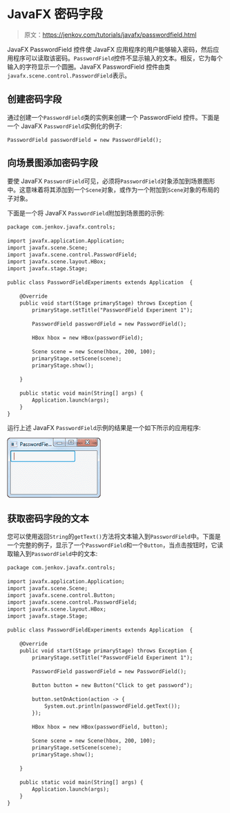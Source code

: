 # JavaFX 密码字段

> 原文：<https://jenkov.com/tutorials/javafx/passwordfield.html>

JavaFX PasswordField 控件使 JavaFX 应用程序的用户能够输入密码，然后应用程序可以读取该密码。`PasswordField`控件不显示输入的文本。相反，它为每个输入的字符显示一个圆圈。JavaFX PasswordField 控件由类`javafx.scene.control.PasswordField`表示。

## 创建密码字段

通过创建一个`PasswordField`类的实例来创建一个 PasswordField 控件。下面是一个 JavaFX `PasswordField`实例化的例子:

```
PasswordField passwordField = new PasswordField();

```

## 向场景图添加密码字段

要使 JavaFX `PasswordField`可见，必须将`PasswordField`对象添加到场景图形中。这意味着将其添加到一个`Scene`对象，或作为一个附加到`Scene`对象的布局的子对象。

下面是一个将 JavaFX `PasswordField`附加到场景图的示例:

```
package com.jenkov.javafx.controls;

import javafx.application.Application;
import javafx.scene.Scene;
import javafx.scene.control.PasswordField;
import javafx.scene.layout.HBox;
import javafx.stage.Stage;

public class PasswordFieldExperiments extends Application  {

    @Override
    public void start(Stage primaryStage) throws Exception {
        primaryStage.setTitle("PasswordField Experiment 1");

        PasswordField passwordField = new PasswordField();

        HBox hbox = new HBox(passwordField);

        Scene scene = new Scene(hbox, 200, 100);
        primaryStage.setScene(scene);
        primaryStage.show();

    }

    public static void main(String[] args) {
        Application.launch(args);
    }
}

```

运行上述 JavaFX `PasswordField`示例的结果是一个如下所示的应用程序:

![A JavaFX PasswordField component displayed in the scene graph.](img/826b717ca05ce5d0b1c39cab2e854650.png)

## 获取密码字段的文本

您可以使用返回`String`的`getText()`方法将文本输入到`PasswordField`中。下面是一个完整的例子，显示了一个`PasswordField`和一个`Button`，当点击按钮时，它读取输入到`PasswordField`中的文本:

```
package com.jenkov.javafx.controls;

import javafx.application.Application;
import javafx.scene.Scene;
import javafx.scene.control.Button;
import javafx.scene.control.PasswordField;
import javafx.scene.layout.HBox;
import javafx.stage.Stage;

public class PasswordFieldExperiments extends Application  {

    @Override
    public void start(Stage primaryStage) throws Exception {
        primaryStage.setTitle("PasswordField Experiment 1");

        PasswordField passwordField = new PasswordField();

        Button button = new Button("Click to get password");

        button.setOnAction(action -> {
            System.out.println(passwordField.getText());
        });

        HBox hbox = new HBox(passwordField, button);

        Scene scene = new Scene(hbox, 200, 100);
        primaryStage.setScene(scene);
        primaryStage.show();

    }

    public static void main(String[] args) {
        Application.launch(args);
    }
}

```